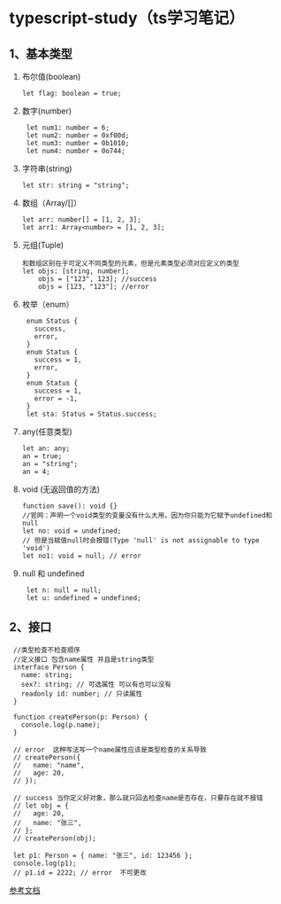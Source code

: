 # typescript-study（ts学习笔记）

## 1、基本类型
1. 布尔值(boolean)
   ```
   let flag: boolean = true;
   ```
2. 数字(number)
   ```
    let num1: number = 6;
    let num2: number = 0xf00d;
    let num3: number = 0b1010;
    let num4: number = 0o744;
   ```
3. 字符串(string)
    ```
    let str: string = "string";
    ```
4. 数组（Array/[]）
   ```
   let arr: number[] = [1, 2, 3];
   let arr1: Array<number> = [1, 2, 3];
   ```
5. 元组(Tuple)
   ```
   和数组区别在于可定义不同类型的元素，但是元素类型必须对应定义的类型
   let objs: [string, number];
       objs = ["123", 123]; //success
       objs = [123, "123"]; //error
   ```
6. 枚举（enum）
   ```
    enum Status {
      success,
      error,
    }
    enum Status {
      success = 1,
      error,
    }
    enum Status {
      success = 1,
      error = -1,
    }
    let sta: Status = Status.success;
   ```
7. any(任意类型)
    ```
    let an: any;
    an = true;
    an = "string";
    an = 4;
    ```
8. void (无返回值的方法)
    ```
    function save(): void {}
    //官网：声明一个void类型的变量没有什么大用，因为你只能为它赋予undefined和null
    let no: void = undefined;
    // 但是当赋值null时会报错(Type 'null' is not assignable to type 'void')
    let no1: void = null; // error
    ```
9. null 和 undefined
   ```
    let n: null = null;
    let u: undefined = undefined;
   ```

## 2、接口
   ```
    //类型检查不检查顺序
    //定义接口 包含name属性 并且是string类型
    interface Person {
      name: string;
      sex?: string; // 可选属性 可以有也可以没有
      readonly id: number; // 只读属性
    }

    function createPerson(p: Person) {
      console.log(p.name);
    }

    // error  这种写法写一个name属性应该是类型检查的关系导致
    // createPerson({
    //   name: "name",
    //   age: 20,
    // });

    // success 当你定义好对象，那么就只回去检查name是否存在，只要存在就不报错
    // let obj = {
    //   age: 20,
    //   name: "张三",
    // };
    // createPerson(obj);

    let p1: Person = { name: "张三", id: 123456 };
    console.log(p1);
    // p1.id = 2222; // error  不可更改
   ```

[参考文档](https://ts.xcatliu.com/ "文档")
